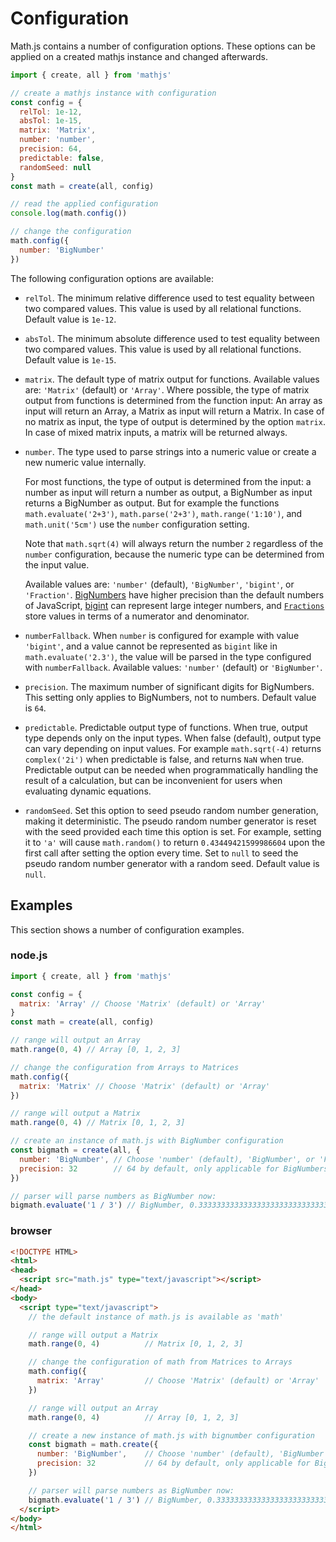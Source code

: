 # Configuration

Math.js contains a number of configuration options.
These options can be applied on a created mathjs instance and changed afterwards.

```js
import { create, all } from 'mathjs'

// create a mathjs instance with configuration
const config = {
  relTol: 1e-12,
  absTol: 1e-15,
  matrix: 'Matrix',
  number: 'number',
  precision: 64,
  predictable: false,
  randomSeed: null
}
const math = create(all, config)

// read the applied configuration
console.log(math.config())

// change the configuration
math.config({
  number: 'BigNumber'
})
```

The following configuration options are available:

- `relTol`. The minimum relative difference used to test equality between two
  compared values. This value is used by all relational functions.
  Default value is `1e-12`.

- `absTol`. The minimum absolute difference used to test equality between two
  compared values. This value is used by all relational functions.
  Default value is `1e-15`.

- `matrix`. The default type of matrix output for functions.
  Available values are: `'Matrix'` (default) or `'Array'`.
  Where possible, the type of matrix output from functions is determined from
  the function input: An array as input will return an Array, a Matrix as input
  will return a Matrix. In case of no matrix as input, the type of output is
  determined by the option `matrix`. In case of mixed matrix
  inputs, a matrix will be returned always.

- `number`. The type used to parse strings into a numeric value or create a new
  numeric value internally.

  For most functions, the type of output is determined from the input: 
  a number as input will return a number as output, a BigNumber as input 
  returns a BigNumber as output. But for example the functions 
  `math.evaluate('2+3')`, `math.parse('2+3')`, `math.range('1:10')`, 
  and `math.unit('5cm')` use the `number` configuration setting. 

  Note that `math.sqrt(4)` will always return the number `2` regardless of 
  the `number` configuration, because the numeric type can be determined from 
  the input value.

  Available values are: `'number'` (default), `'BigNumber'`, `'bigint'`, or `'Fraction'`.
  [BigNumbers](../datatypes/bignumbers.js) have higher precision than the default numbers of JavaScript, 
  [bigint](../datatypes/bigints.md) can represent large integer numbers, 
  and [`Fractions`](../datatypes/fractions.js) store values in terms of a numerator and 
  denominator.

- `numberFallback`. When `number` is configured for example with value `'bigint'`,
  and a value cannot be represented as `bigint` like in `math.evaluate('2.3')`, 
  the value will be parsed in the type configured with `numberFallback`. 
  Available values: `'number'` (default) or `'BigNumber'`.

- `precision`. The maximum number of significant digits for BigNumbers.
  This setting only applies to BigNumbers, not to numbers.
  Default value is `64`.

- `predictable`. Predictable output type of functions. When true, output type
  depends only on the input types. When false (default), output type can vary
  depending on input values. For example `math.sqrt(-4)` returns `complex('2i')` when
  predictable is false, and returns `NaN` when true.
  Predictable output can be needed when programmatically handling the result of
  a calculation, but can be inconvenient for users when evaluating dynamic
  equations.

- `randomSeed`. Set this option to seed pseudo random number generation, making it deterministic. The pseudo random number generator is reset with the seed provided each time this option is set. For example, setting it to `'a'` will cause `math.random()` to return `0.43449421599986604` upon the first call after setting the option every time. Set to `null` to seed the pseudo random number generator with a random seed. Default value is `null`.


## Examples

This section shows a number of configuration examples.

### node.js

```js
import { create, all } from 'mathjs'

const config = {
  matrix: 'Array' // Choose 'Matrix' (default) or 'Array'
}
const math = create(all, config)

// range will output an Array
math.range(0, 4) // Array [0, 1, 2, 3]

// change the configuration from Arrays to Matrices
math.config({
  matrix: 'Matrix' // Choose 'Matrix' (default) or 'Array'
})

// range will output a Matrix
math.range(0, 4) // Matrix [0, 1, 2, 3]

// create an instance of math.js with BigNumber configuration
const bigmath = create(all, {
  number: 'BigNumber', // Choose 'number' (default), 'BigNumber', or 'Fraction'
  precision: 32        // 64 by default, only applicable for BigNumbers
})

// parser will parse numbers as BigNumber now:
bigmath.evaluate('1 / 3') // BigNumber, 0.33333333333333333333333333333333
```

### browser


```html
<!DOCTYPE HTML>
<html>
<head>
  <script src="math.js" type="text/javascript"></script>
</head>
<body>
  <script type="text/javascript">
    // the default instance of math.js is available as 'math'

    // range will output a Matrix
    math.range(0, 4)          // Matrix [0, 1, 2, 3]

    // change the configuration of math from Matrices to Arrays
    math.config({
      matrix: 'Array'         // Choose 'Matrix' (default) or 'Array'
    })

    // range will output an Array
    math.range(0, 4)          // Array [0, 1, 2, 3]

    // create a new instance of math.js with bignumber configuration
    const bigmath = math.create({
      number: 'BigNumber',    // Choose 'number' (default), 'BigNumber', or 'Fraction'
      precision: 32           // 64 by default, only applicable for BigNumbers
    })

    // parser will parse numbers as BigNumber now:
    bigmath.evaluate('1 / 3') // BigNumber, 0.33333333333333333333333333333333
  </script>
</body>
</html>
```
